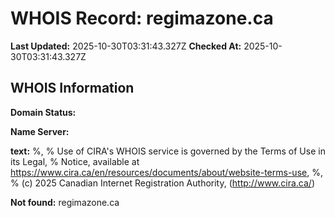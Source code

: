 # WHOIS Record: regimazone.ca

**Last Updated:** 2025-10-30T03:31:43.327Z
**Checked At:** 2025-10-30T03:31:43.327Z

## WHOIS Information

**Domain Status:** 

**Name Server:** 

**text:** %, % Use of CIRA's WHOIS service is governed by the Terms of Use in its Legal, % Notice, available at https://www.cira.ca/en/resources/documents/about/website-terms-use, %, % (c) 2025 Canadian Internet Registration Authority, (http://www.cira.ca/)

**Not found:** regimazone.ca

